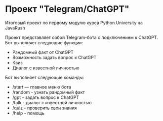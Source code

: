 # Проект "Telegram/ChatGPT"
Итоговый проект по первому модулю курса Python University на JavaRush

Проект представляет собой Telegram-бота с подключением к ChatGPT.
Бот выполняет следующие функции:
- Рандомный факт от ChatGPT
- Возможность задать вопрос к ChatGPT
- Квиз
- Диалог с известной личностью

Бот выполняет следующие команды:
- /start — главное меню бота
- /random - узнать рандомный факт 
- /gpt - задать вопрос к ChatGPT 
- /talk - диалог с известной личностью 
- /quiz - проверить свои знания
- /help - помощь

  
